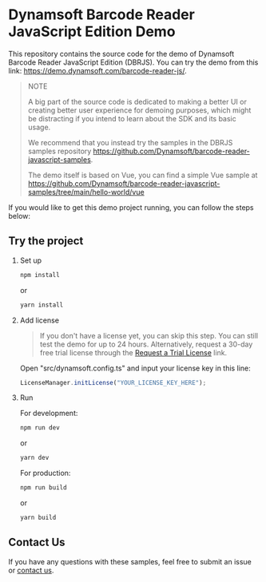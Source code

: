 # Dynamsoft Barcode Reader JavaScript Edition Demo

This repository contains the source code for the demo of Dynamsoft Barcode Reader JavaScript Edition (DBRJS). You can try the demo from this link:
https://demo.dynamsoft.com/barcode-reader-js/.

> NOTE
>
> A big part of the source code is dedicated to making a better UI or creating better user experience for demoing purposes, which might be distracting if you intend to learn about the SDK and its basic usage.
>
> We recommend that you instead try the samples in the DBRJS samples repository https://github.com/Dynamsoft/barcode-reader-javascript-samples.
>
> The demo itself is based on Vue, you can find a simple Vue sample at https://github.com/Dynamsoft/barcode-reader-javascript-samples/tree/main/hello-world/vue

If you would like to get this demo project running, you can follow the steps below:

## Try the project

1. Set up

    ```cmd
    npm install
    ```
    or
    ```cmd
    yarn install
    ```

2. Add license

    > If you don't have a license yet, you can skip this step. You can still test the demo for up to 24 hours. Alternatively, request a 30-day free trial license through the [Request a Trial License](https://www.dynamsoft.com/customer/license/trialLicense?ver=10.2.10&utm_source=demoReadMe&product=dbr&package=js) link.

    Open "src/dynamsoft.config.ts" and input your license key in this line:

    ```js
    LicenseManager.initLicense("YOUR_LICENSE_KEY_HERE");
    ```

3. Run

    For development:

    ```cmd
    npm run dev
    ```
    or
    ```cmd
    yarn dev
    ```
    
    For production:

    ```cmd
    npm run build
    ```
    or
    ```cmd
    yarn build
    ```

## Contact Us

If you have any questions with these samples, feel free to submit an issue or [contact us](https://www.dynamsoft.com/company/contact/).
